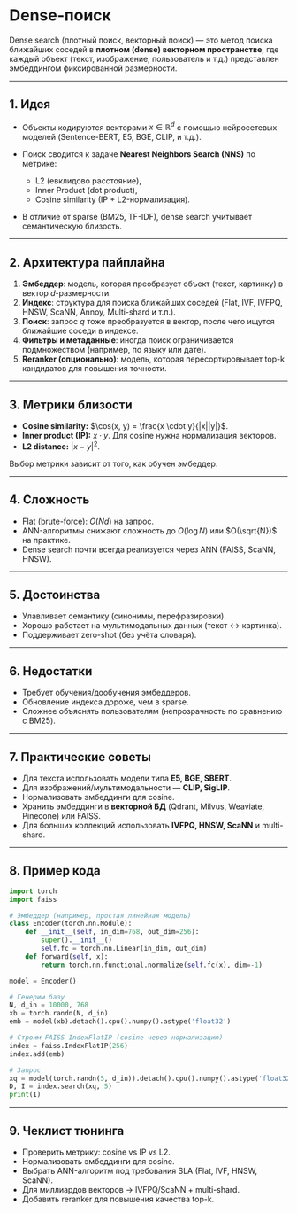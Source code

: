 # Dense-поиск 

Dense search (плотный поиск, векторный поиск) — это метод поиска ближайших соседей в **плотном (dense) векторном пространстве**, где каждый объект (текст, изображение, пользователь и т.д.) представлен эмбеддингом фиксированной размерности.

---

## 1. Идея

* Объекты кодируются векторами $x \in \mathbb{R}^d$ с помощью нейросетевых моделей (Sentence-BERT, E5, BGE, CLIP, и т.д.).
* Поиск сводится к задаче **Nearest Neighbors Search (NNS)** по метрике:

  * L2 (евклидово расстояние),
  * Inner Product (dot product),
  * Cosine similarity (IP + L2-нормализация).
* В отличие от sparse (BM25, TF-IDF), dense search учитывает семантическую близость.

---

## 2. Архитектура пайплайна

1. **Эмбеддер**: модель, которая преобразует объект (текст, картинку) в вектор $d$-размерности.
2. **Индекс**: структура для поиска ближайших соседей (Flat, IVF, IVFPQ, HNSW, ScaNN, Annoy, Multi-shard и т.п.).
3. **Поиск**: запрос $q$ тоже преобразуется в вектор, после чего ищутся ближайшие соседи в индексе.
4. **Фильтры и метаданные**: иногда поиск ограничивается подмножеством (например, по языку или дате).
5. **Reranker (опционально)**: модель, которая пересортировывает top-k кандидатов для повышения точности.

---

## 3. Метрики близости

* **Cosine similarity:** $\cos(x, y) = \frac{x \cdot y}{|x||y|}$.
* **Inner product (IP):** $x \cdot y$. Для cosine нужна нормализация векторов.
* **L2 distance:** $|x - y|^2$.

Выбор метрики зависит от того, как обучен эмбеддер.

---

## 4. Сложность

* Flat (brute-force): $O(Nd)$ на запрос.
* ANN-алгоритмы снижают сложность до $O(\log N)$ или $O(\sqrt{N})$ на практике.
* Dense search почти всегда реализуется через ANN (FAISS, ScaNN, HNSW).

---

## 5. Достоинства

* Улавливает семантику (синонимы, перефразировки).
* Хорошо работает на мультимодальных данных (текст ↔ картинка).
* Поддерживает zero-shot (без учёта словаря).

---

## 6. Недостатки

* Требует обучения/дообучения эмбеддеров.
* Обновление индекса дороже, чем в sparse.
* Сложнее объяснять пользователям (непрозрачность по сравнению с BM25).

---

## 7. Практические советы

* Для текста использовать модели типа **E5, BGE, SBERT**.
* Для изображений/мультимодальности — **CLIP, SigLIP**.
* Нормализовать эмбеддинги для cosine.
* Хранить эмбеддинги в **векторной БД** (Qdrant, Milvus, Weaviate, Pinecone) или FAISS.
* Для больших коллекций использовать **IVFPQ, HNSW, ScaNN** и multi-shard.

---

## 8. Пример кода 

```python
import torch
import faiss

# Эмбеддер (например, простая линейная модель)
class Encoder(torch.nn.Module):
    def __init__(self, in_dim=768, out_dim=256):
        super().__init__()
        self.fc = torch.nn.Linear(in_dim, out_dim)
    def forward(self, x):
        return torch.nn.functional.normalize(self.fc(x), dim=-1)

model = Encoder()

# Генерим базу
N, d_in = 10000, 768
xb = torch.randn(N, d_in)
emb = model(xb).detach().cpu().numpy().astype('float32')

# Строим FAISS IndexFlatIP (cosine через нормализацию)
index = faiss.IndexFlatIP(256)
index.add(emb)

# Запрос
xq = model(torch.randn(5, d_in)).detach().cpu().numpy().astype('float32')
D, I = index.search(xq, 5)
print(I)
```

---

## 9. Чеклист тюнинга

* Проверить метрику: cosine vs IP vs L2.
* Нормализовать эмбеддинги для cosine.
* Выбрать ANN-алгоритм под требования SLA (Flat, IVF, HNSW, ScaNN).
* Для миллиардов векторов → IVFPQ/ScaNN + multi-shard.
* Добавить reranker для повышения качества top-k.

